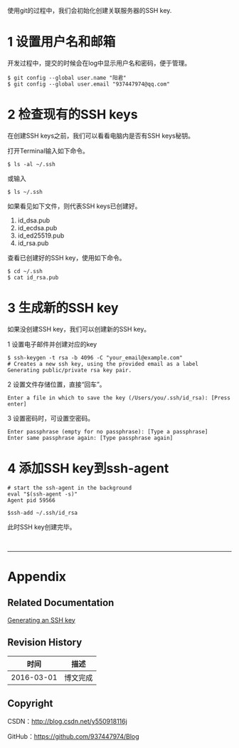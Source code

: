 使用git的过程中，我们会初始化创建关联服务器的SSH key.

# 1 设置用户名和邮箱

开发过程中，提交的时候会在log中显示用户名和密码，便于管理。

```
$ git config --global user.name "阳君"
$ git config --global user.email "937447974@qq.com"
```

# 2 检查现有的SSH keys

在创建SSH keys之前，我们可以看看电脑内是否有SSH keys秘钥。

打开Terminal输入如下命令。

```
$ ls -al ~/.ssh
```

或输入

```
$ ls ~/.ssh
```

如果看见如下文件，则代表SSH keys已创建好。

1. id_dsa.pub
2. id_ecdsa.pub
3. id_ed25519.pub
4. id_rsa.pub

查看已创建好的SSH key，使用如下命令。

```
$ cd ~/.ssh
$ cat id_rsa.pub
```

# 3 生成新的SSH key

如果没创建SSH key，我们可以创建新的SSH key。

1 设置电子邮件并创建对应的key 

```
$ ssh-keygen -t rsa -b 4096 -C "your_email@example.com"
# Creates a new ssh key, using the provided email as a label
Generating public/private rsa key pair.
```

2 设置文件存储位置，直接“回车”。

```
Enter a file in which to save the key (/Users/you/.ssh/id_rsa): [Press enter]
```

3 设置密码时，可设置空密码。

```
Enter passphrase (empty for no passphrase): [Type a passphrase]
Enter same passphrase again: [Type passphrase again]
```

# 4 添加SSH key到ssh-agent

```
# start the ssh-agent in the background
eval "$(ssh-agent -s)"
Agent pid 59566

$ssh-add ~/.ssh/id_rsa
```

此时SSH key创建完毕。

&#160;

----------

# Appendix

## Related Documentation

[Generating an SSH key](https://help.github.com/articles/generating-an-ssh-key/)

## Revision History

| 时间 | 描述 |
| ---- | ---- |
| 2016-03-01 | 博文完成 |

## Copyright

CSDN：http://blog.csdn.net/y550918116j

GitHub：https://github.com/937447974/Blog
